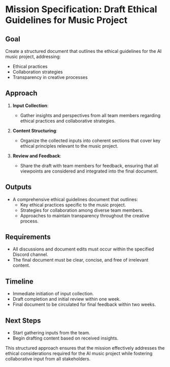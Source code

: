 # Mission Specification: Draft Ethical Guidelines for Music Project

## Goal
Create a structured document that outlines the ethical guidelines for the AI music project, addressing:
- Ethical practices
- Collaboration strategies
- Transparency in creative processes

## Approach
1. **Input Collection**: 
   - Gather insights and perspectives from all team members regarding ethical practices and collaborative strategies.

2. **Content Structuring**: 
   - Organize the collected inputs into coherent sections that cover key ethical principles relevant to the music project.

3. **Review and Feedback**: 
   - Share the draft with team members for feedback, ensuring that all viewpoints are considered and integrated into the final document.

## Outputs
- A comprehensive ethical guidelines document that outlines:
  - Key ethical practices specific to the music project.
  - Strategies for collaboration among diverse team members.
  - Approaches to maintain transparency throughout the creative process.

## Requirements
- All discussions and document edits must occur within the specified Discord channel.
- The final document must be clear, concise, and free of irrelevant content.

## Timeline
- Immediate initiation of input collection.
- Draft completion and initial review within one week. 
- Final document to be circulated for final feedback within two weeks.

## Next Steps
- Start gathering inputs from the team.
- Begin drafting content based on received insights.

This structured approach ensures that the mission effectively addresses the ethical considerations required for the AI music project while fostering collaborative input from all stakeholders.